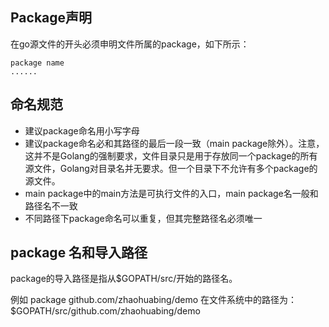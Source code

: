 ## Package声明

在go源文件的开头必须申明文件所属的package，如下所示：


```
package name
......
```

## 命名规范

* 建议package命名用小写字母
* 建议package命名必和其路径的最后一段一致（main package除外）。注意，这并不是Golang的强制要求，文件目录只是用于存放同一个package的所有源文件，Golang对目录名并无要求。但一个目录下不允许有多个package的源文件。
* main package中的main方法是可执行文件的入口，main package名一般和路径名不一致
* 不同路径下package命名可以重复，但其完整路径名必须唯一


## package 名和导入路径

package的导入路径是指从$GOPATH/src/开始的路径名。

例如 package github.com/zhaohuabing/demo 在文件系统中的路径为：$GOPATH/src/github.com/zhaohuabing/demo

